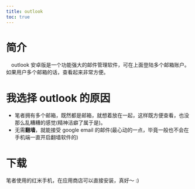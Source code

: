 ```yaml
---
title: outlook
toc: true
---
```

# 简介
&emsp;outlook 安卓版是一个功能强大的邮件管理软件，可在上面登陆多个邮箱账户。如果用户多个邮箱的话，查看起来非常方便。
# 我选择 outlook 的原因
* 笔者拥有多个邮箱，既然都是邮箱，就想着放在一起，这样既方便查看，也没那么乱糟糟的感觉(精神洁癖了属于是)。
* 无需**翻墙**，就能接受 google email 的邮件(最心动的一点，毕竟一般也不会在手机端一直开启翻墙软件的)
# 下载
笔者使用的红米手机，在应用商店可以直接安装，真好～ :)
